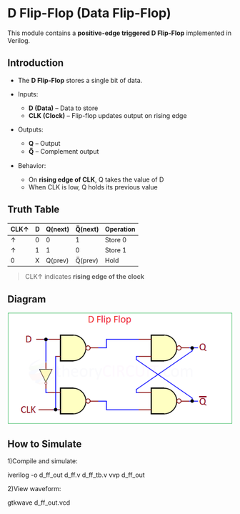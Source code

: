 # D Flip-Flop (Data Flip-Flop)

This module contains a **positive-edge triggered D Flip-Flop** implemented in Verilog.  


##  Introduction
- The **D Flip-Flop** stores a single bit of data.  
- Inputs:  
  - **D (Data)** – Data to store  
  - **CLK (Clock)** – Flip-flop updates output on rising edge  
- Outputs:  
  - **Q** – Output  
  - **Q̅** – Complement output  

- Behavior:  
  - On **rising edge of CLK**, Q takes the value of D  
  - When CLK is low, Q holds its previous value  



##  Truth Table

| CLK↑ | D | Q(next) | Q̅(next) | Operation     |
|------|---|---------|----------|---------------|
| ↑    | 0 | 0       | 1        | Store 0       |
| ↑    | 1 | 1       | 0        | Store 1       |
| 0    | X | Q(prev) | Q̅(prev) | Hold          |

> CLK↑ indicates **rising edge of the clock**



##  Diagram

![D Flip-Flop Diagram](d_ff_diagram.png)


## How to Simulate

1)Compile and simulate:

iverilog -o d_ff_out d_ff.v d_ff_tb.v
vvp d_ff_out

2)View waveform:

gtkwave d_ff_out.vcd

